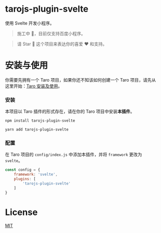 # tarojs-plugin-svelte

使用 Svelte 开发小程序。

> 施工中 🚧，目前仅支持百度小程序。

> 请 Star 🌟 这个项目来表达你的喜爱 ❤️ 和支持。

# 安装与使用

你需要先拥有一个 Taro 项目，如果你还不知该如何创建一个 Taro 项目，请先从这里开始：[Taro 安装及使用](https://docs.taro.zone/docs/GETTING-STARTED)。

### 安装

本项目以 Taro 插件的形式存在，请在你的 Taro 项目中安装**本插件**。

```bash
npm install tarojs-plugin-svelte
```

```bash
yarn add tarojs-plugin-svelte
```

### 配置

在 Taro 项目的 `config/index.js` 中添加本插件，并将 `framework` 更改为 `svelte`。

```javascript
const config = {
    framework: 'svelte',
    plugins: [
        'tarojs-plugin-svelte'
    ]
}
```

# License

[MIT](./LICENSE)
